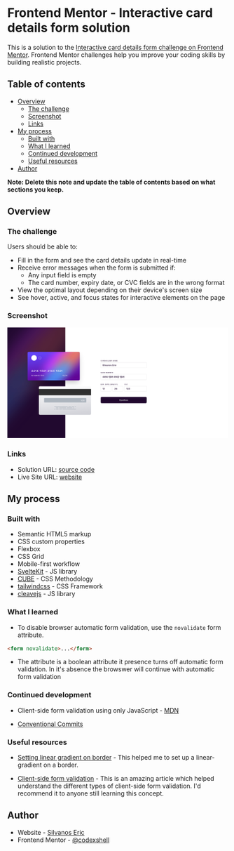 # Frontend Mentor - Interactive card details form solution

This is a solution to the [Interactive card details form challenge on Frontend Mentor](https://www.frontendmentor.io/challenges/interactive-card-details-form-XpS8cKZDWw). Frontend Mentor challenges help you improve your coding skills by building realistic projects.

## Table of contents

- [Overview](#overview)
  - [The challenge](#the-challenge)
  - [Screenshot](#screenshot)
  - [Links](#links)
- [My process](#my-process)
  - [Built with](#built-with)
  - [What I learned](#what-i-learned)
  - [Continued development](#continued-development)
  - [Useful resources](#useful-resources)
- [Author](#author)

**Note: Delete this note and update the table of contents based on what sections you keep.**

## Overview

### The challenge

Users should be able to:

- Fill in the form and see the card details update in real-time
- Receive error messages when the form is submitted if:
  - Any input field is empty
  - The card number, expiry date, or CVC fields are in the wrong format
- View the optimal layout depending on their device's screen size
- See hover, active, and focus states for interactive elements on the page

### Screenshot

![](./screenshot.png)

### Links

- Solution URL: [source code](https://github.com/codexshell/interactive-card-details-form)
- Live Site URL: [website](https://interactive-card-details-form-rho.vercel.app/)

## My process

### Built with

- Semantic HTML5 markup
- CSS custom properties
- Flexbox
- CSS Grid
- Mobile-first workflow
- [SvelteKit](https://kit.svelte.dev/) - JS library
- [CUBE](https://nextjs.org/) - CSS Methodology
- [tailwindcss](https://styled-components.com/) - CSS Framework
- [cleavejs](https://nosir.github.io/cleave.js/) - JS library

### What I learned

- To disable browser automatic form validation, use the `novalidate` form attribute.

```html
<form novalidate>...</form>
```

- The attribute is a boolean attribute it presence turns off automatic form validation. In it's absence the browswer will continue with automatic form validation

### Continued development

- Client-side form validation using only JavaScript - [MDN](https://developer.mozilla.org/en-US/docs/Learn/Forms/Form_validation)

- [Conventional Commits](https://www.conventionalcommits.org/en/v1.0.0/)

### Useful resources

- [Setting linear gradient on border](https://css-tricks.com/gradient-borders-in-css/) - This helped me to set up a linear-gradient on a border.

- [Client-side form validation](https://developer.mozilla.org/en-US/docs/Learn/Forms/Form_validation) - This is an amazing article which helped understand the different types of client-side form validation. I'd recommend it to anyone still learning this concept.

## Author

- Website - [Silvanos Eric](https://codexshell.github.io/)
- Frontend Mentor - [@codexshell](https://www.frontendmentor.io/profile/codexshell)
